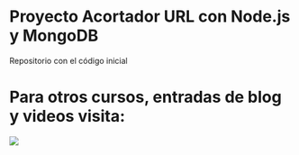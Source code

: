 # Proyecto Acortador URL con Node.js y MongoDB
Repositorio con el código inicial

# Para otros cursos, entradas de blog y videos visita:
<a href="https://codigoconjuan.com">
    <img src="https://github.com/juanpablogdl/restapis_crm/blob/master/banner.jpg">
</a>